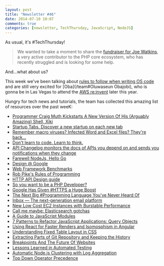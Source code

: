 ```yaml
---
layout: post
title: "Newsletter #46"
date: 2014-07-10 10:07
comments: true
categories: [newsletter, TechThursday, JavaScript, NodeJS]
---
```


As usual, it's #TechThursday!

<!-- more -->

> We wanted to take a moment to share the [fundraiser for
> Joe Watkins](http://www.gofundme.com/b9dfcg), a very
> active contributor to the PHP core ecosystem, who has
> recently struggled and is looking for some help.

And...what about us?

This week we've been talking about [rules to follow when writing OS code](http://buff.ly/1j5avP6)
and are still very excited for [Oba](/team#Oluwaseun Obajobi), who is gonna be in Las Vegas to attend
the [AWS re:invent](http://tech.namshi.com/blog/2014/07/05/a-bit-of-namshi-at-the-2014-aws-re-invent/) later this year.

Hungry for tech news and tutorials, the team has collected this amazing list of
resources over the past weeK:

* [Programmer Craig Muth Kickstarts A New Version Of His (Arguably Amazing) Shell, Xiki](http://techcrunch.com/2014/07/07/programmer-craig-muth-kickstarts-a-new-version-of-his-arguably-amazing-shell-xiki/)
* [Startup Tabs, Discover a new startup on each new tab](http://startuptabs.com/)
* [Remember macro viruses? Infected Word and Excel files? They're back...](http://nakedsecurity.sophos.com/2014/07/07/remember-macro-viruses-infected-word-and-excel-files-theyre-back/)
* [Don't learn to code. Learn to think.](http://brikis98.blogspot.ae/2014/05/dont-learn-to-code-learn-to-think.html)
* [API Changelog monitors the docs of APIs you depend on and sends you notifications when they change](https://www.apichangelog.com/)
* [Farewell NodeJs, Hello Go](https://medium.com/code-adventures/4ba9e7f3e52b)
* [Design @ Google](http://www.google.com/design/)
* [Web Framework Benchmarks](http://www.techempower.com/benchmarks/)
* [Rob Pike's Rules of Programming](http://buff.ly/1jZU0ip)
* [HTTP API Design guide](http://buff.ly/1qcuj20)
* [So you want to be a PHP Developer?](http://buff.ly/1zkxbzU)
* [Google Has Given #HTTPS a Huge Boost](http://buff.ly/1qOTAD4)
* [The Next Big #Programming Language You’ve Never Heard Of](http://buff.ly/1jhGmfT)
* [Inbox — The next-generation email platform](http://buff.ly/1ou121C)
* [New Low Cost EC2 Instances with Burstable Performance](http://buff.ly/1j99JRc)
* [Call me maybe: Elasticsearch gotchas](http://buff.ly/1q4ZA6Y)
* [A Guide to JavaScript Modules]( http://jsmodules.io)
* [7 Patterns to Refactor JavaScript Applications: Query Objects](http://journal.crushlovely.com/post/89978453593/7-patterns-to-refactor-javascript-applications-query)
* [Using React for Faster Renders and Isomosphism in Angular](http://davidandsuzi.com/using-react-for-faster-renders-and-isomorphism-in-angular)
* [Understanding Fixed Table Layout in CSS](http://css-tricks.com/fixing-tables-long-strings/)
* [Extracting Parts of Git Repository and Keeping the History](http://ariya.ofilabs.com/2014/07/extracting-parts-of-git-repository-and-keeping-the-history.html)
* [Breakpoints And The Future Of Websites](http://www.smashingmagazine.com/2014/07/08/breakpoints-and-the-future-websites)
* [Lessons Learned in Automated Testing](http://keyholesoftware.com/2014/07/07/lessons-in-automated-testing)
* [Automatic Node.js Clustering with Log Aggregation ](http://strongloop.com/strongblog/automatic-node-js-clustering-with-log-aggregation)
* [Top Down Operator Precedence](http://javascript.crockford.com/tdop/tdop.html)